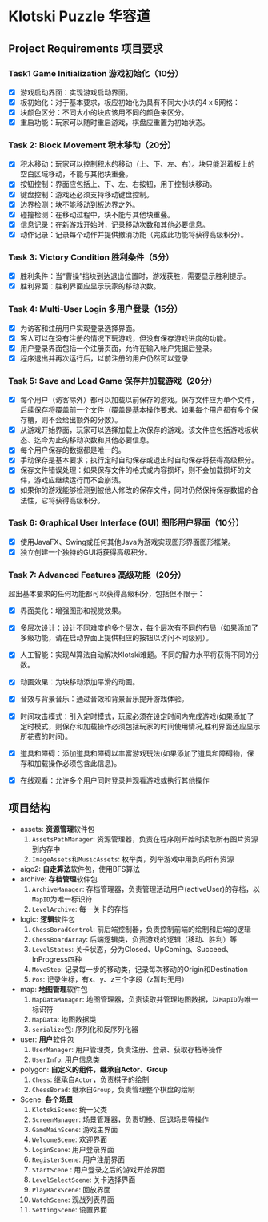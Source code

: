 # Klotski Puzzle 华容道

## Project Requirements 项目要求

### Task1 Game Initialization 游戏初始化（10分）

- [x] 游戏启动界面：实现游戏启动界面。
- [x] 板初始化：对于基本要求，板应初始化为具有不同大小块的4 x 5网格：
- [x] 块颜色区分：不同大小的块应该用不同的颜色来区分。
- [x] 重启功能：玩家可以随时重启游戏，棋盘应重置为初始状态。

### Task 2: Block Movement 积木移动（20分）

- [x] 积木移动：玩家可以控制积木的移动（上、下、左、右）。块只能沿着板上的空白区域移动，不能与其他块重叠。
- [x] 按钮控制：界面应包括上、下、左、右按钮，用于控制块移动。
- [x] 键盘控制：游戏还必须支持移动键盘控制。
- [x] 边界检测：块不能移动到板边界之外。
- [x] 碰撞检测：在移动过程中，块不能与其他块重叠。
- [x] 信息记录：在新游戏开始时，记录移动次数和其他必要信息。
- [x] 动作记录：记录每个动作并提供撤消功能（完成此功能将获得高级积分）。

### Task 3: Victory Condition 胜利条件（5分）

- [x] 胜利条件：当“曹操”挡块到达退出位置时，游戏获胜，需要显示胜利提示。
- [x] 胜利界面：胜利界面应显示玩家的移动次数。

### Task 4: Multi-User Login 多用户登录（15分）

- [x] 为访客和注册用户实现登录选择界面。
- [x] 客人可以在没有注册的情况下玩游戏，但没有保存游戏进度的功能。
- [x] 用户登录界面包括一个注册页面，允许在输入帐户凭据后登录。
- [x] 程序退出并再次运行后，以前注册的用户仍然可以登录

### Task 5: Save and Load Game 保存并加载游戏（20分）

- [x] 每个用户（访客除外）都可以加载以前保存的游戏。保存文件应为单个文件，后续保存将覆盖前一个文件（覆盖是基本操作要求。如果每个用户都有多个保存槽，则不会给出额外的分数）。
- [x] 从游戏开始界面，玩家可以选择加载上次保存的游戏。该文件应包括游戏板状态、迄今为止的移动次数和其他必要信息。
- [x] 每个用户保存的数据都是唯一的。
- [x] 手动保存是基本要求；执行定时自动保存或退出时自动保存将获得高级积分。
- [x] 保存文件错误处理：如果保存文件的格式或内容损坏，则不会加载损坏的文件，游戏应继续运行而不会崩溃。
- [x] 如果你的游戏能够检测到被他人修改的保存文件，同时仍然保持保存数据的合法性，它将获得高级积分。

### Task 6: Graphical User Interface (GUI) 图形用户界面（10分）

- [x] 使用JavaFX、Swing或任何其他Java为游戏实现图形界面图形框架。
- [x] 独立创建一个独特的GUI将获得高级积分。

### Task 7: Advanced Features 高级功能（20分）

超出基本要求的任何功能都可以获得高级积分，包括但不限于：

- [x] 界面美化：增强图形和视觉效果。
- [x] 多层次设计：设计不同难度的多个层次，每个层次有不同的布局（如果添加了多级功能，请在启动界面上提供相应的按钮以访问不同级别）。
- [x] 人工智能：实现AI算法自动解决Klotski难题。不同的智力水平将获得不同的分数。
- [x] 动画效果：为块移动添加平滑的动画。
- [x] 音效与背景音乐：通过音效和背景音乐提升游戏体验。
- [x] 时间攻击模式：引入定时模式，玩家必须在设定时间内完成游戏(如果添加了定时模式，则保存和加载操作必须包括玩家的时间使用情况,胜利界面还应显示所花费的时间)。
- [x] 道具和障碍：添加道具和障碍以丰富游戏玩法(如果添加了道具和障碍物，保存和加载操作必须包含此信息)。
- [x] 在线观看：允许多个用户同时登录并观看游戏或执行其他操作


## 项目结构

- assets: **资源管理**软件包  
    1. `AssetsPathManager`: 资源管理器，负责在程序刚开始时读取所有图片资源到内存中
    2. `ImageAssets`和`MusicAssets`: 枚举类，列举游戏中用到的所有资源
- aigo2: **自走算法**软件包，使用BFS算法
- archive: **存档管理**软件包  
    1. `ArchiveManager`: 存档管理器，负责管理活动用户(activeUser)的存档，以`MapID`为唯一标识符
    2. `LevelArchive`: 每一关卡的存档
- logic: **逻辑**软件包
    1. `ChessBoradControl`: 前后端控制器，负责控制前端的绘制和后端的逻辑
    2. `ChessBoardArray`: 后端逻辑类，负责游戏的逻辑（移动、胜利）等
    3. `LevelStatus`: 关卡状态，分为Closed、UpComing、Succeed、InProgress四种 
    4. `MoveStep`: 记录每一步的移动类，记录每次移动的Origin和Destination
    5. `Pos`: 记录坐标，有x、y、z三个字段（z暂时无用）
- map: **地图管理**软件包
    1. `MapDataManager`: 地图管理器，负责读取并管理地图数据，以`MapID`为唯一标识符
    2. `MapData`: 地图数据类
    3. `serialize`包: 序列化和反序列化器
- user: **用户**软件包
    1. `UserManager`: 用户管理类，负责注册、登录、获取存档等操作
    2. `UserInfo`: 用户信息类
- polygon: **自定义的组件，继承自Actor、Group**
    1. `Chess`: 继承自`Actor`，负责棋子的绘制
    2. `ChessBorad`: 继承自`Group`，负责管理整个棋盘的绘制
- Scene: **各个场景**
    1. `KlotskiScene`: 统一父类
    2. `ScreenManager`: 场景管理器，负责切换、回退场景等操作 
    3. `GameMainScene`: 游戏主界面
    4. `WelcomeScene`: 欢迎界面
    5. `LoginScene`: 用户登录界面
    6. `RegisterScene`: 用户注册界面
    7. `StartScene` : 用户登录之后的游戏开始界面
    8. `LevelSelectScene`: 关卡选择界面
    9. `PlayBackScene`: 回放界面
    10. `WatchScene`: 观战列表界面
    11. `SettingScene`: 设置界面


